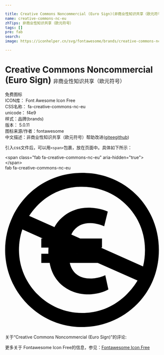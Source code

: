 ```yaml
---

title: Creative Commons Noncommercial (Euro Sign)(非商业性知识共享（欧元符号）) ICON转svg、png下载
name: creative-commons-nc-eu
zhTips: 非商业性知识共享（欧元符号）
tags: []
pre: fab
search: 
image: https://iconhelper.cn/svg/fontawesome/brands/creative-commons-nc-eu.svg

---
```


# Creative Commons Noncommercial (Euro Sign)  <small style="font-size: 60%;font-weight: 100">非商业性知识共享（欧元符号）</small>


<div class="detail-page">
<p>
<span><span class="badge-success badge">免费图标</span> </span>
<br/>
<span>
ICON库：
<span class="badge-secondary badge">Font Awesome Icon Free</span> 
</span>
<br/>
<span>
CSS名称：
<span class="badge-secondary badge">fa-creative-commons-nc-eu</span> 
</span>
<br/>
<span>
unicode：
<span class="badge-secondary badge">f4e9</span> 
<copy-btn content='f4e9' btn-title=""></copy-btn>
<copy-btn :content='String.fromCodePoint(parseInt("f4e9", 16))' btn-title="复制U"></copy-btn>
</span><br/><span>样式：<span class="badge-light badge">品牌(brands)</span></span>
<br/>
<span>
版本：
<span class="badge-secondary badge">5.0.11</span> 
</span>
<br/>
<span>图标来源/作者：<span class="badge-light badge">fontawesome</span></span> 
<br/>
<span class="zh-detail">中文描述：<span class="badge-primary badge">非商业性知识共享（欧元符号）</span><span class="help-link"><span>帮助改进</span>(<a href="https://gitee.com/liuwave/icon-helper/edit/master/json/fontawesome/brands/creative-commons-nc-eu.json" target="_blank" rel="noopener noreferrer">gitee</a><a href="https://github.com/liuwave/icon-helper/edit/master/json/fontawesome/brands/creative-commons-nc-eu.json" target="_blank" rel="noopener noreferrer">github</a></span>)</span><br/>
</p>
</div>
<div class="alert alert-dark">
  <i class="fab fa-creative-commons-nc-eu fa-xs"></i>
  <i class="fab fa-creative-commons-nc-eu fa-sm"></i>
  <i class="fab fa-creative-commons-nc-eu fa-lg"></i>
  <i class="fab fa-creative-commons-nc-eu fa-2x"></i>
  <i class="fab fa-creative-commons-nc-eu fa-3x"></i>
  <i class="fab fa-creative-commons-nc-eu fa-5x"></i>
  <i class="fab fa-creative-commons-nc-eu fa-7x"></i>
</div>
<div>
  <p>引入css文件后，可以用<code>&lt;span&gt;</code>包裹，放在页面中。具体如下所示：    
  </p>
  <div class="alert alert-primary" style="font-size: 14px">
    &lt;span class="fab fa-creative-commons-nc-eu" aria-hidden="true"&gt;&lt;/span&gt;
    <copy-btn content='<span class="fab fa-creative-commons-nc-eu" aria-hidden="true"></span>'></copy-btn>
  </div>
  <div class="alert alert-secondary">
    <i class="fab fa-creative-commons-nc-eu"
    style="font-size: 24px"
    aria-hidden="true"></i> fab fa-creative-commons-nc-eu
    <copy-btn content="fab fa-creative-commons-nc-eu" btn-title="复制图标名称"></copy-btn>
  </div>
</div>
<div id="svg" class="svg-wrap">
<svg xmlns="http://www.w3.org/2000/svg" viewBox="0 0 496 512"><path d="M247.7 8C103.6 8 0 124.8 0 256c0 136.3 111.7 248 247.7 248C377.9 504 496 403.1 496 256 496 117 388.4 8 247.7 8zm.6 450.7c-112 0-203.6-92.5-203.6-202.7 0-23.2 3.7-45.2 10.9-66l65.7 29.1h-4.7v29.5h23.3c0 6.2-.4 3.2-.4 19.5h-22.8v29.5h27c11.4 67 67.2 101.3 124.6 101.3 26.6 0 50.6-7.9 64.8-15.8l-10-46.1c-8.7 4.6-28.2 10.8-47.3 10.8-28.2 0-58.1-10.9-67.3-50.2h90.3l128.3 56.8c-1.5 2.1-56.2 104.3-178.8 104.3zm-16.7-190.6l-.5-.4.9.4h-.4zm77.2-19.5h3.7v-29.5h-70.3l-28.6-12.6c2.5-5.5 5.4-10.5 8.8-14.3 12.9-15.8 31.1-22.4 51.1-22.4 18.3 0 35.3 5.4 46.1 10l11.6-47.3c-15-6.6-37-12.4-62.3-12.4-39 0-72.2 15.8-95.9 42.3-5.3 6.1-9.8 12.9-13.9 20.1l-81.6-36.1c64.6-96.8 157.7-93.6 170.7-93.6 113 0 203 90.2 203 203.4 0 18.7-2.1 36.3-6.3 52.9l-136.1-60.5z"/></svg>
</div>
<detail full-name='fa-creative-commons-nc-eu'></detail>
<div>
<p>关于“Creative Commons Noncommercial (Euro Sign)”的评论:</p>
</div>
<Vssue title="关于“Creative Commons Noncommercial (Euro Sign)”的评论" ></Vssue>    
<div><p>更多关于  Fontawesome Icon Free的信息，参见：<a target="_blank" href="https://iconhelper.cn/fontawesome.html">Fontawesome Icon Free</a>
</p></div>
